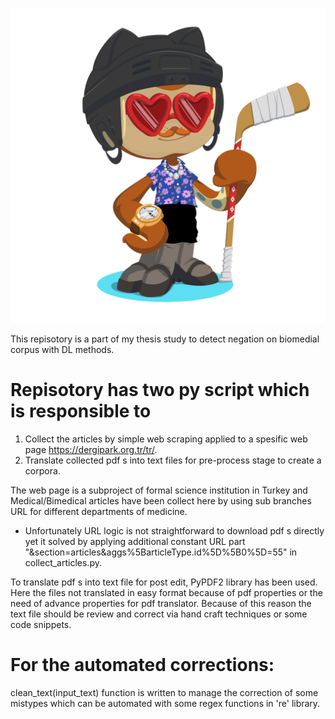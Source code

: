 ![headshot](octocat-random.png)

This repisotory is a part of my thesis study to detect negation on biomedial corpus with DL methods. 

# Repisotory has two py script which is responsible to
  1. Collect the articles by simple web scraping applied to a spesific web page https://dergipark.org.tr/tr/.
  2. Translate collected pdf s into text files for pre-process stage to create a corpora.

The web page is a subproject of formal science institution in Turkey and Medical/Bimedical articles have been collect here by using sub branches URL for different departments of medicine. 

 * Unfortunately URL logic is not straightforward to download pdf s directly yet it solved by applying additional constant URL part "&section=articles&aggs%5BarticleType.id%5D%5B0%5D=55" in collect_articles.py.

To translate pdf s into text file for post edit, PyPDF2 library has been used. Here the files not translated in easy format because of pdf properties or the need of advance properties for pdf translator.
Because of this reason the text file should be review and correct via hand craft techniques or some code snippets.

# For the automated corrections:
  clean_text(input_text) function is written to manage the correction of some mistypes which can be automated with some regex functions in 're' library. 
